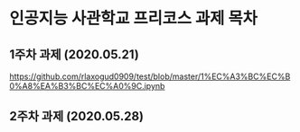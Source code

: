 # 인공지능 사관학교 프리코스 과제 목차

## 1주차 과제 (2020.05.21)
https://github.com/rlaxogud0909/test/blob/master/1%EC%A3%BC%EC%B0%A8%EA%B3%BC%EC%A0%9C.ipynb

## 2주차 과제 (2020.05.28)
